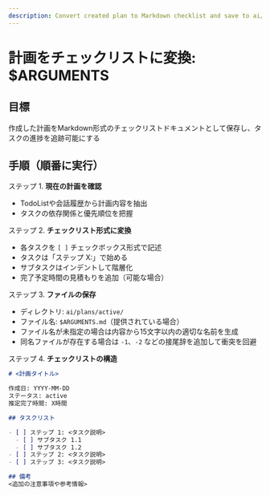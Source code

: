 ```yaml
---
description: Convert created plan to Markdown checklist and save to ai/plans/active/ for progress tracking
---
```


# 計画をチェックリストに変換: $ARGUMENTS

## 目標

作成した計画をMarkdown形式のチェックリストドキュメントとして保存し、タスクの進捗を追跡可能にする

## 手順（順番に実行）

ステップ 1. **現在の計画を確認**
- TodoListや会話履歴から計画内容を抽出
- タスクの依存関係と優先順位を把握

ステップ 2. **チェックリスト形式に変換**
- 各タスクを `[ ]` チェックボックス形式で記述
- タスクは「ステップ X:」で始める
- サブタスクはインデントして階層化
- 完了予定時間の見積もりを追加（可能な場合）

ステップ 3. **ファイルの保存**
- ディレクトリ: `ai/plans/active/`
- ファイル名: `$ARGUMENTS.md`（提供されている場合）
- ファイル名が未指定の場合は内容から15文字以内の適切な名前を生成
- 同名ファイルが存在する場合は `-1`、`-2` などの接尾辞を追加して衝突を回避

ステップ 4. **チェックリストの構造**
```markdown
# <計画タイトル>

作成日: YYYY-MM-DD
ステータス: active
推定完了時間: X時間

## タスクリスト

- [ ] ステップ 1: <タスク説明>
  - [ ] サブタスク 1.1
  - [ ] サブタスク 1.2
- [ ] ステップ 2: <タスク説明>
- [ ] ステップ 3: <タスク説明>

## 備考
<追加の注意事項や参考情報>
```
